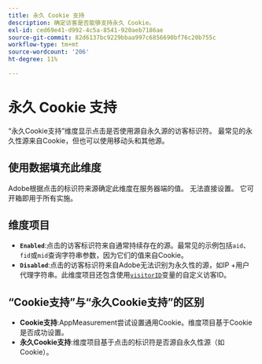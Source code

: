 ```yaml
---
title: 永久 Cookie 支持
description: 确定访客是否能够支持永久 Cookie。
exl-id: ced69e41-d992-4c5a-8541-920aeb7186ae
source-git-commit: 82d6137bc9229bbaa997c6856690bf76c20b755c
workflow-type: tm+mt
source-wordcount: '206'
ht-degree: 11%

---
```


# 永久 Cookie 支持

“永久Cookie支持”维度显示点击是否使用源自永久源的访客标识符。 最常见的永久性源来自Cookie，但也可以使用移动头和其他源。

## 使用数据填充此维度

Adobe根据点击的标识符来源确定此维度在服务器端的值。 无法直接设置。 它可开箱即用于所有实施。

## 维度项目

* **`Enabled`**:点击的访客标识符来自通常持续存在的源。最常见的示例包括`aid`、`fid`或`mid`查询字符串参数，因为它们的值来自Cookie。
* **`Disabled`**:点击的访客标识符来自Adobe无法识别为永久性的源，如IP +用户代理字符串。此维度项目还包含使用[`visitorID`](/help/implement/vars/config-vars/visitorid.md)变量的自定义访客ID。

## “Cookie支持”与“永久Cookie支持”的区别

* **Cookie支持**:AppMeasurement尝试设置通用Cookie。维度项目基于Cookie是否成功设置。
* **永久Cookie支持**:维度项目基于点击的标识符是否源自永久性源（如Cookie）。
